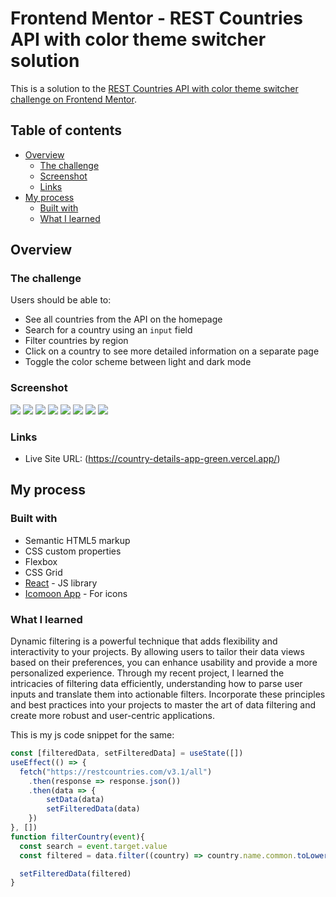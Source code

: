 # Frontend Mentor - REST Countries API with color theme switcher solution

This is a solution to the [REST Countries API with color theme switcher challenge on Frontend Mentor](https://www.frontendmentor.io/challenges/rest-countries-api-with-color-theme-switcher-5cacc469fec04111f7b848ca). 

## Table of contents

- [Overview](#overview)
  - [The challenge](#the-challenge)
  - [Screenshot](#screenshot)
  - [Links](#links)
- [My process](#my-process)
  - [Built with](#built-with)
  - [What I learned](#what-i-learned)


## Overview

### The challenge

Users should be able to:

- See all countries from the API on the homepage
- Search for a country using an `input` field
- Filter countries by region
- Click on a country to see more detailed information on a separate page
- Toggle the color scheme between light and dark mode

### Screenshot

![](./src/app/screenshots/desktop-home-dark.png)
![](./src/app/screenshots/desktop-home-light.png)
![](./src/app/screenshots/desktop-detail-dark.png)
![](./src/app/screenshots/desktop-detail-light.png)
![](./src/app/screenshots/mobile-home-dark.png)
![](./src/app/screenshots/mobile-home-light.png)
![](./src/app/screenshots/mobile-detail-dark.png)
![](./src/app/screenshots/mobile-detail-light.png)

### Links

- Live Site URL: (https://country-details-app-green.vercel.app/)

## My process

### Built with

- Semantic HTML5 markup
- CSS custom properties
- Flexbox
- CSS Grid
- [React](https://reactjs.org/) - JS library
- [Icomoon App](https://icomoon.io/app/) - For icons

### What I learned

Dynamic filtering is a powerful technique that adds flexibility and interactivity to your projects. By allowing users to tailor their data views based on their preferences, you can enhance usability and provide a more personalized experience. Through my recent project, I learned the intricacies of filtering data efficiently, understanding how to parse user inputs and translate them into actionable filters. Incorporate these principles and best practices into your projects to master the art of data filtering and create more robust and user-centric applications.

This is my js code snippet for the same:

```js
const [filteredData, setFilteredData] = useState([])
useEffect(() => {
  fetch("https://restcountries.com/v3.1/all")
    .then(response => response.json())
    .then(data => {
        setData(data)
        setFilteredData(data)
    })
}, [])
function filterCountry(event){
  const search = event.target.value
  const filtered = data.filter((country) => country.name.common.toLowerCase().includes(search.toLowerCase()))

  setFilteredData(filtered)
}
```
